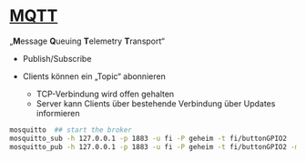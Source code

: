 # [MQTT](https://de.wikipedia.org/wiki/MQTT)

„**M**essage **Q**ueuing **T**elemetry **T**ransport“

* Publish/Subscribe

* Clients können ein „Topic“ abonnieren
  * TCP-Verbindung wird offen gehalten
  * Server kann Clients über bestehende Verbindung über Updates informieren

```bash
mosquitto  ## start the broker
mosquitto_sub -h 127.0.0.1 -p 1883 -u fi -P geheim -t fi/buttonGPIO2
mosquitto_pub -h 127.0.0.1 -p 1883 -u fi -P geheim -t fi/buttonGPIO2 -m '1'
```
